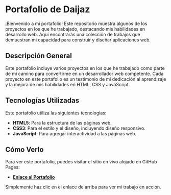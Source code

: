 # Portafolio de Daijaz

¡Bienvenido a mi portafolio! Este repositorio muestra algunos de los proyectos en los que he trabajado, destacando mis habilidades en desarrollo web. Aquí encontrarás una colección de trabajos que demuestran mi capacidad para construir y diseñar aplicaciones web.


## Descripción General

Este portafolio incluye varios proyectos en los que he trabajado como parte de mi camino para convertirme en un desarrollador web competente. Cada proyecto en este portafolio es un testimonio de mi dedicación al aprendizaje y la mejora de mis habilidades en HTML, CSS y JavaScript.

## Tecnologías Utilizadas

Este portafolio utiliza las siguientes tecnologías:
- **HTML5**: Para la estructura de las páginas web.
- **CSS3**: Para el estilo y el diseño, incluyendo diseño responsivo.
- **JavaScript**: Para agregar interactividad a las páginas web.

## Cómo Verlo

Para ver este portafolio, puedes visitar el sitio en vivo alojado en GitHub Pages:
- **[Enlace al Portafolio](https://daijaz.github.io/)**

Simplemente haz clic en el enlace de arriba para ver mi trabajo en acción.

